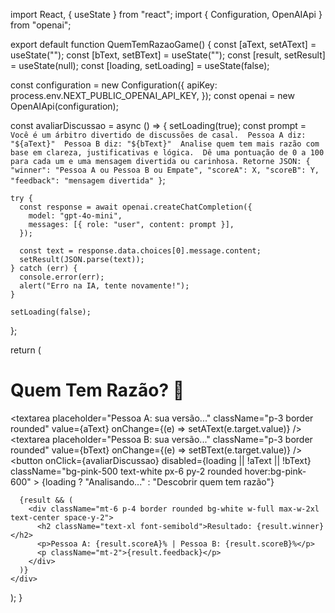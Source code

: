 import React, { useState } from "react";
import { Configuration, OpenAIApi } from "openai";

export default function QuemTemRazaoGame() {
  const [aText, setAText] = useState("");
  const [bText, setBText] = useState("");
  const [result, setResult] = useState(null);
  const [loading, setLoading] = useState(false);

  const configuration = new Configuration({
    apiKey: process.env.NEXT_PUBLIC_OPENAI_API_KEY,
  });
  const openai = new OpenAIApi(configuration);

  const avaliarDiscussao = async () => {
    setLoading(true);
    const prompt = `
Você é um árbitro divertido de discussões de casal. 
Pessoa A diz: "${aText}" 
Pessoa B diz: "${bText}" 
Analise quem tem mais razão com base em clareza, justificativas e lógica. 
Dê uma pontuação de 0 a 100 para cada um e uma mensagem divertida ou carinhosa.
Retorne JSON: { "winner": "Pessoa A ou Pessoa B ou Empate", "scoreA": X, "scoreB": Y, "feedback": "mensagem divertida" }
`;

    try {
      const response = await openai.createChatCompletion({
        model: "gpt-4o-mini",
        messages: [{ role: "user", content: prompt }],
      });

      const text = response.data.choices[0].message.content;
      setResult(JSON.parse(text));
    } catch (err) {
      console.error(err);
      alert("Erro na IA, tente novamente!");
    }

    setLoading(false);
  };

  return (
    <div className="min-h-screen flex flex-col items-center justify-center bg-pink-50 p-6">
      <h1 className="text-3xl font-bold mb-6">Quem Tem Razão? 💑</h1>
      <div className="grid md:grid-cols-2 gap-4 mb-4 w-full max-w-4xl">
        <textarea
          placeholder="Pessoa A: sua versão..."
          className="p-3 border rounded"
          value={aText}
          onChange={(e) => setAText(e.target.value)}
        />
        <textarea
          placeholder="Pessoa B: sua versão..."
          className="p-3 border rounded"
          value={bText}
          onChange={(e) => setBText(e.target.value)}
        />
      </div>
      <button
        onClick={avaliarDiscussao}
        disabled={loading || !aText || !bText}
        className="bg-pink-500 text-white px-6 py-2 rounded hover:bg-pink-600"
      >
        {loading ? "Analisando..." : "Descobrir quem tem razão"}
      </button>

      {result && (
        <div className="mt-6 p-4 border rounded bg-white w-full max-w-2xl text-center space-y-2">
          <h2 className="text-xl font-semibold">Resultado: {result.winner}</h2>
          <p>Pessoa A: {result.scoreA}% | Pessoa B: {result.scoreB}%</p>
          <p className="mt-2">{result.feedback}</p>
        </div>
      )}
    </div>
  );
}
